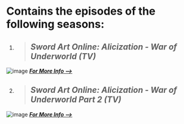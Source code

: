 # Contains the episodes of the following seasons:
1. > ## ***Sword Art Online: Alicization - War of Underworld (TV)***




![image](https://user-images.githubusercontent.com/90706834/209464351-294ce0b9-864e-46a7-bfb3-8b9f96bba3be.png)
[***For More Info -->***](https://anilist.co/anime/108759/Sword-Art-Online-Alicization--War-of-Underworld/)




2. > ## ***Sword Art Online: Alicization - War of Underworld Part 2 (TV)***





![image](https://user-images.githubusercontent.com/90706834/209464738-2da3e914-bde0-45fe-a272-c68ff66e3488.png)
[***For More Info -->***](https://anilist.co/anime/114308/Sword-Art-Online-Alicization--War-of-Underworld-Part-2/)
